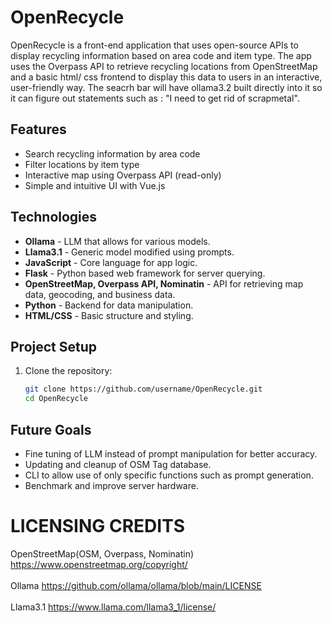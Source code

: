 # OpenRecycle

OpenRecycle is a front-end application that uses open-source APIs to display recycling information based on area code and item type. The app uses the Overpass API to retrieve recycling locations from OpenStreetMap and a basic html/ css frontend to display this data to users in an interactive, user-friendly way. The seacrh bar will have ollama3.2 built directly into it so it can figure out statements such as : "I need to get rid of scrapmetal". 

## Features

- Search recycling information by area code
- Filter locations by item type
- Interactive map using Overpass API (read-only)
- Simple and intuitive UI with Vue.js

## Technologies

- **Ollama** - LLM that allows for various models.
- **Llama3.1** - Generic model modified using prompts.
- **JavaScript** - Core language for app logic.
- **Flask** - Python based web framework for server querying.
- **OpenStreetMap, Overpass API, Nominatin** - API for retrieving map data, geocoding, and business data.
- **Python** - Backend for data manipulation. 
- **HTML/CSS** - Basic structure and styling.


## Project Setup

1. Clone the repository:
   ```bash
   git clone https://github.com/username/OpenRecycle.git
   cd OpenRecycle


## Future Goals
- Fine tuning of LLM instead of prompt manipulation for better accuracy.
- Updating and cleanup of OSM Tag database.
- CLI to allow use of only specific functions such as prompt generation.
- Benchmark and improve server hardware.


# LICENSING CREDITS
OpenStreetMap(OSM, Overpass, Nominatin)     https://www.openstreetmap.org/copyright/
<br></br>
Ollama                                      https://github.com/ollama/ollama/blob/main/LICENSE
<br></br>
Llama3.1                                    https://www.llama.com/llama3_1/license/
<br></br>
